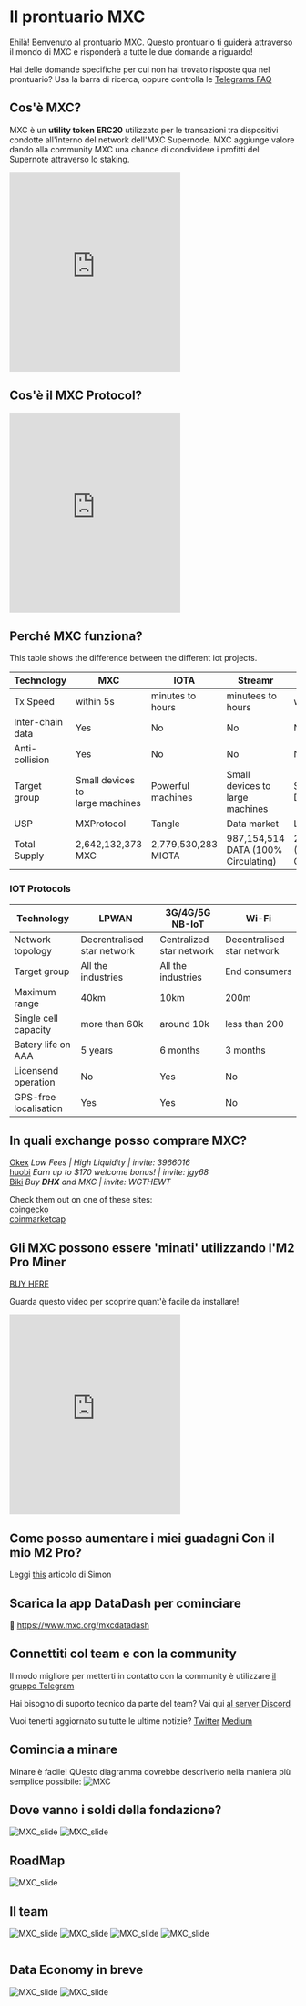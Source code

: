 # Il prontuario MXC

Ehilà! Benvenuto al prontuario MXC.
Questo prontuario ti guiderà attraverso il mondo di MXC e risponderà a tutte le due domande a riguardo!

Hai delle domande specifiche per cui non hai trovato risposte qua nel prontuario? Usa la barra di ricerca, oppure controlla le [Telegrams FAQ](MDFiles/Handbook/M2_FAQ.md)

## Cos'è MXC?
MXC è un **utility token ERC20** utilizzato per le transazioni tra dispositivi condotte all'interno del network dell'MXC Supernode. MXC aggiunge valore dando alla community MXC una chance di condividere i profitti del Supernote attraverso lo staking.

<iframe height="350" src="https://www.youtube.com/embed/7TYA6awG0j4" title="MXC coin explained" frameborder="0" allow="accelerometer; autoplay; clipboard-write; encrypted-media; gyroscope; picture-in-picture" allowfullscreen></iframe>

## Cos'è il MXC Protocol?
<iframe height="350" src="https://www.youtube.com/embed/26mYsNw32YM" title="MXC Protocol Explained" frameborder="0" allow="accelerometer; autoplay; clipboard-write; encrypted-media; gyroscope; picture-in-picture" allowfullscreen></iframe>

## Perché MXC funziona?
This table shows the difference between the different iot projects.

| Technology | MXC | IOTA | Streamr | Helium
| - | - | - | - | - |
| Tx Speed | within 5s | minutes to hours | minutees to hours | within 5s |
| Inter-chain data | Yes | No | No | No |
| Anti-collision | Yes | No | No | No |
| Target group | Small devices to <br> large machines | Powerful machines | Small devices to <br> large machines | Small Devices|
| USP | MXProtocol | Tangle | Data market | LongFi |
| Total Supply | 2,642,132,373 MXC | 2,779,530,283 MIOTA | 987,154,514 DATA (100% Circulating) | 223,000,000 (34% Circulating) |

### IOT Protocols
| Technology | LPWAN | 3G/4G/5G NB-IoT | Wi-Fi |
| - | - | - | - |
| Network topology | Decrentralised star network | Centralized star network | Decentralised star network |
| Target group | All the industries | All the industries | End consumers |
| Maximum range | 40km | 10km | 200m |
| Single cell capacity | more than 60k | around 10k | less than 200 |
| Batery life on AAA | 5 years | 6 months | 3 months |
| Licensend operation | No | Yes | No |
| GPS-free localisation | Yes | Yes | No |

## In quali exchange posso comprare MXC?

[Okex](https://www.okex.com/join/3966016) *Low Fees | High Liquidity | invite: 3966016*
<br>[huobi](https://www.huobi.com/en-us/topic/welcome-bonus/?invite_code=jgy68) *Earn up to $170 welcome bonus! | invite: jgy68*
<br>[Biki](https://www.biki.cc/en_US/register?inviteCode=WGTHEWT) *Buy **DHX** and MXC | invite: WGTHEWT*

Check them out on one of these sites:
<br>[coingecko](https://www.coingecko.com/en/coins/mxc#markets)
<br>[coinmarketcap](https://coinmarketcap.com/currencies/mxc/markets/)


## Gli MXC possono essere 'minati' utilizzando l'M2 Pro Miner
[BUY HERE](/MDFiles/Handbook/promocodes)

Guarda questo video per scoprire quant'è facile da installare!
<iframe height="350" src="https://www.youtube.com/embed/2nOUdLNJVtU" title="How to install the M2 Pro in 4 minutes by Matchx" frameborder="0" allow="acceler ometer; autoplay; clipboard-write; encrypted-media; gyroscope; picture-in-picture" allowfullscreen></iframe>

## Come posso aumentare i miei guadagni Con il mio M2 Pro?
Leggi [this](https://medium.com/mxc/insider-report-how-to-improve-your-m2-pro-mining-earnings-whats-next-4569fc931ac4) articolo di Simon

## Scarica la app DataDash per cominciare
📱 https://www.mxc.org/mxcdatadash


## Connettiti col team e con la community

Il modo migliore per metterti in contatto con la community è utilizzare <a href="https://t.me/mxcfoundation">il gruppo Telegram</a>

Hai bisogno di suporto tecnico da parte del team? Vai qui <a href="https://discord.com/invite/4vrJyhXs">al server Discord</a>

Vuoi tenerti aggiornato su tutte le ultime notizie? 
[Twitter](https://twitter.com/MXCfoundation)
[Medium](https://medium.com/mxc)

## Comincia a minare
Minare è facile! QUesto diagramma dovrebbe descriverlo nella maniera più semplice possibile:
![MXC](../../../Assets/Made/MXC_earningv2.png)

## Dove vanno i soldi della fondazione?
![MXC_slide](../../../Assets/Whitepaper-E-2021-min\Whitepaper-E-2021-min-07.jpg)
![MXC_slide](../../../Assets/Whitepaper-E-2021-min\Whitepaper-E-2021-min-08.jpg)

## RoadMap
![MXC_slide](../../../Assets/Whitepaper-E-2021-min\Whitepaper-E-2021-min-09.jpg)

## Il team
![MXC_slide](../../../Assets/team/team1.jpg)
![MXC_slide](../../../Assets/team/team2.jpg)
![MXC_slide](../../../Assets/team/team3.jpg)
![MXC_slide](../../../Assets/team/team4.jpg)

<img src="https://d33wubrfki0l68.cloudfront.net/b91e4b393802bf8bb9a5a03a489badc8a26df04e/0194e/images/180706_factoryiot_fb-41-min.jpg" sizes="(max-width: 767px) 96vw, (max-width: 991px) 91vw, (max-width: 1919px) 900.0000610351562px, 1100px" srcset="https://d33wubrfki0l68.cloudfront.net/3ce1dd6ef7162e169725813fcd37031c62223997/faf5d/images/180706_factoryiot_fb-41-min-p-1080.jpeg 1080w, https://d33wubrfki0l68.cloudfront.net/685e5f4ce144d73c0ed380293ac0353a0314cce2/907db/images/180706_factoryiot_fb-41-min-p-1600.jpeg 1600w, https://d33wubrfki0l68.cloudfront.net/8e820fbb1a3c3c722fd854fd819a2ed93827b71d/e3d71/images/180706_factoryiot_fb-41-min-p-2000.jpeg 2000w, https://d33wubrfki0l68.cloudfront.net/b91e4b393802bf8bb9a5a03a489badc8a26df04e/0194e/images/180706_factoryiot_fb-41-min.jpg 2048w" alt="" class="image-42" aria-hidden="true">

## Data Economy in breve

![MXC_slide](../../../Assets/Whitepaper-E-2021-min\Whitepaper-E-2021-min-02.jpg)
![MXC_slide](../../../Assets/Whitepaper-E-2021-min\Whitepaper-E-2021-min-03.jpg)



